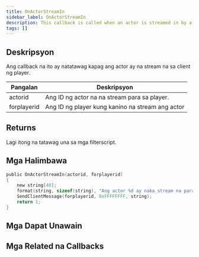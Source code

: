 ```yaml
---
title: OnActorStreamIn
sidebar_label: OnActorStreamIn
description: This callback is called when an actor is streamed in by a player's client.
tags: []
---
```


<VersionWarn name='callback' version='SA-MP 0.3.7' />

## Deskripsyon

Ang callback na ito ay natatawag kapag ang actor ay na stream na sa client ng player.

| Pangalan    | Deskripsyon                                                   |
| ----------- | ------------------------------------------------------------- |
| actorid     | Ang ID ng actor na na stream para sa player.                  |
| forplayerid | Ang ID ng player kung kanino na stream ang actor              |

## Returns

Lagi itong na tatawag una sa mga filterscript.

## Mga Halimbawa

```c
public OnActorStreamIn(actorid, forplayerid)
{
    new string[40];
    format(string, sizeof(string), "Ang actor %d ay naka stream na para sa iyo.", actorid);
    SendClientMessage(forplayerid, 0xFFFFFFFF, string);
    return 1;
}
```

## Mga Dapat Unawain

<TipNPCCallbacks />

## Mga Related na Callbacks
